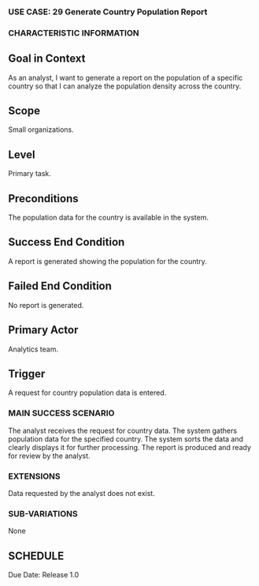 ### USE CASE: 29  Generate Country Population Report

### CHARACTERISTIC INFORMATION
## Goal in Context
As an analyst, I want to generate a report on the population of a specific country so that I can analyze the population density across the country.

## Scope
Small organizations.

## Level
Primary task.

## Preconditions
The population data for the country is available in the system.

## Success End Condition
A report is generated showing the population for the country.

## Failed End Condition
No report is generated.

## Primary Actor
Analytics team.

## Trigger
A request for country population data is entered.

### MAIN SUCCESS SCENARIO
The analyst receives the request for country data.
The system gathers population data for the specified country.
The system sorts the data and clearly displays it for further processing.
The report is produced and ready for review by the analyst.

### EXTENSIONS
Data requested by the analyst does not exist.

### SUB-VARIATIONS
None

## SCHEDULE
Due Date: Release 1.0

